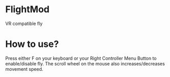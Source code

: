 # FlightMod

VR compatible fly

# How to use?

Press either F on your keyboard or your Right Controller Menu Button to enable/disable fly. The scroll wheel on the mouse also increases/decreases movement speed.
